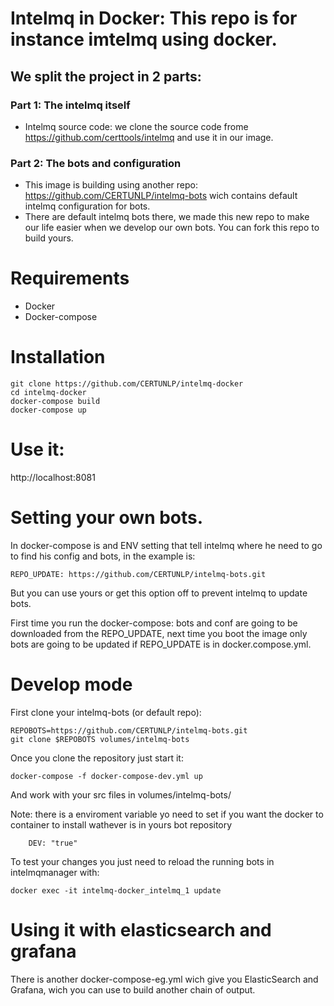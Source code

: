 
# Intelmq in Docker: This repo is for instance imtelmq using docker.

## We split the project in 2 parts:

### Part 1: The intelmq itself

* Intelmq source code: we clone the source code frome https://github.com/certtools/intelmq and use it in our image.

### Part 2: The bots and configuration

* This image is building using another repo: https://github.com/CERTUNLP/intelmq-bots wich contains default intelmq configuration for bots.
* There are default intelmq bots there, we made this new repo to make our life easier when we develop our own bots. You can fork this repo to build yours.


# Requirements

- Docker
- Docker-compose

# Installation

```
git clone https://github.com/CERTUNLP/intelmq-docker
cd intelmq-docker
docker-compose build
docker-compose up

```
# Use it:

http://localhost:8081

# Setting your own bots.

In docker-compose is and ENV setting that tell intelmq where he need to go to find his config and bots, in the example is:

	REPO_UPDATE: https://github.com/CERTUNLP/intelmq-bots.git

But you can use yours or get this option off to prevent intelmq to update bots.

First time you run the docker-compose: bots and conf are going to be downloaded from the REPO_UPDATE, next time you boot the image only bots are going to be updated if REPO_UPDATE is in docker.compose.yml.  

# Develop mode


First clone your intelmq-bots (or default repo):

```
REPOBOTS=https://github.com/CERTUNLP/intelmq-bots.git
git clone $REPOBOTS volumes/intelmq-bots

```

Once you clone the repository just start it:

```
docker-compose -f docker-compose-dev.yml up
```

And work with your src files in volumes/intelmq-bots/

Note: there is a enviroment variable yo need to set if you want the docker to container to install wathever is in yours bot repository

```
    DEV: "true"
```

To test your changes you just need to reload the running bots in intelmqmanager with:

`docker exec -it intelmq-docker_intelmq_1 update`


# Using it with elasticsearch and grafana

There is another docker-compose-eg.yml wich give you ElasticSearch and Grafana, wich you can use to build another chain of output.
